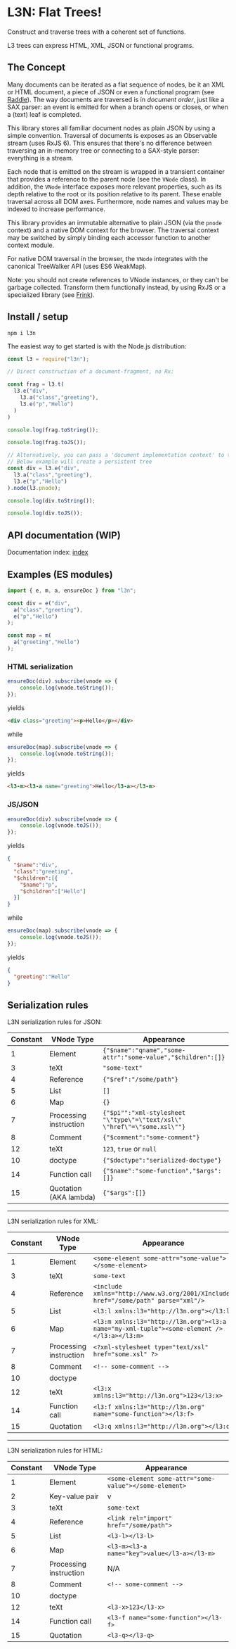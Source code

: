 # L3N: Flat Trees!

Construct and traverse trees with a coherent set of functions.

L3 trees can express HTML, XML, JSON or functional programs.


## The Concept

Many documents can be iterated as a flat sequence of nodes, be it an XML or HTML document, a piece of JSON or even a functional program (see [Raddle](https://npmjs.com/raddle)). The way documents are traversed is in *document order*, just like a SAX parser: an event is emitted for when a branch opens or closes, or when a (text) leaf is completed.

This library stores all familiar document nodes as plain JSON by using a simple convention. Traversal of documents is exposes as an Observable stream (uses RxJS 6). This ensures that there's no difference between traversing an in-memory tree or connecting to a SAX-style parser: everything is a stream.

Each node that is emitted on the stream is wrapped in a transient container that provides a reference to the parent node (see the `VNode` class). In addition, the `VNode` interface exposes more relevant properties, such as its depth relative to the root or its position relative to its parent. These enable traversal across all DOM axes. Furthermore, node names and values may be indexed to increase performance.

This library provides an immutable alternative to plain JSON (via the `pnode` context) and a native DOM context for the browser. The traversal context may be switched by simply binding each accessor function to another context module.

For native DOM traversal in the browser, the `VNode` integrates with the canonical TreeWalker API (uses ES6 WeakMap).

Note: you should not create references to VNode instances, or they can't be garbage collected. Transform them functionally instead, by using RxJS or a specialized library (see [Frink](https://npmjs.com/frink)).


## Install / setup

`npm i l3n`

The easiest way to get started is with the Node.js distribution:

```javascript
const l3 = require("l3n");

// Direct construction of a document-fragment, no Rx:

const frag = l3.t(
  l3.e("div",
    l3.a("class","greeting"),
    l3.e("p","Hello")
  )
)

console.log(frag.toString());

console.log(frag.toJS());
```

```javascript
// Alternatively, you can pass a 'document implementation context' to the faux VNode directly.
// Below example will create a persistent tree
const div = l3.e("div",
  l3.a("class","greeting"),
  l3.e("p","Hello")
).node(l3.pnode);

console.log(div.toString());

console.log(div.toJS());
```


## API documentation (WIP)

Documentation index: [index](./docs/index.md)


## Examples (ES modules)

```javascript
import { e, m, a, ensureDoc } from "l3n";

const div = e("div",
  a("class","greeting"),
  e("p","Hello")
);

const map = m(
  a("greeting","Hello")
);
```

### HTML serialization

```javascript
ensureDoc(div).subscribe(vnode => {
    console.log(vnode.toString());
});
```

yields

```html
<div class="greeting"><p>Hello</p></div>
```

while

```javascript
ensureDoc(map).subscribe(vnode => {
    console.log(vnode.toString());
});
```

yields

```html
<l3-m><l3-a name="greeting">Hello</l3-a></l3-m>
```


### JS/JSON

```javascript
ensureDoc(div).subscribe(vnode => {
    console.log(vnode.toJS());
});
```

yields

```json
{
  "$name":"div",
  "class":"greeting",
  "$children":[{
    "$name":"p",
    "$children":["Hello"]
  }]
}
```

while

```javascript
ensureDoc(map).subscribe(vnode => {
    console.log(vnode.toJS());
});
```

yields

```json
{
  "greeting":"Hello"
}
```


## Serialization rules

L3N serialization rules for JSON:

| Constant | VNode Type                | Appearance  |
| -------- | ------------------------- | ----------- |
| 1 | Element | `{"$name":"qname","some-attr":"some-value","$children":[]}` |
| 3 | teXt | `"some-text"` |
| 4 | Reference | `{"$ref":"/some/path"}` |
| 5 | List | `[]` |
| 6 | Map | `{}` |
| 7 | Processing instruction | `{"$pi"":"xml-stylesheet "\"type\"=\"text/xsl\" \"href\"=\"some.xsl\""}` |
| 8 | Comment | `{"$comment":"some-comment"}`|
| 12 | teXt | `123`, `true` or `null` |
| 10 | doctype | `{"$doctype":"serialized-doctype"}` |
| 14 | Function call | `{"$name":"some-function","$args":[]}` |
| 15 | Quotation (AKA lambda) | `{"$args":[]}`
____

L3N serialization rules for XML:

| Constant | VNode Type                | Appearance  |
| -------- | ------------------------- | ----------- |
| 1 | Element | `<some-element some-attr="some-value"></some-element>` |
| 3 | teXt | `some-text` |
| 4 | Reference | `<include xmlns="http://www.w3.org/2001/XInclude" href="/some/path" parse="xml"/>` |
| 5 | List | `<l3:l xmlns:l3="http://l3n.org"></l3:l>` |
| 6 | Map | `<l3:m xmlns:l3="http://l3n.org"><l3:a name="my-xml-tuple"><some-element /></l3:a></l3:m>` |
| 7 | Processing instruction | `<?xml-stylesheet type="text/xsl" href="some.xsl" ?>` |
| 8 | Comment | `<!-- some-comment -->`|
| 10 | doctype | <!DOCTYPE ...> |
| 12 | teXt | `<l3:x xmlns:l3="http://l3n.org">123</l3:x>` |
| 14 | Function call | `<l3:f xmlns:l3="http://l3n.org" name="some-function"></l3:f>` |
| 15 | Quotation | `<l3:q xmlns:l3="http://l3n.org"></l3:q>`
____

L3N serialization rules for HTML:

| Constant | VNode Type                | Appearance  |
| -------- | ------------------------- | ----------- |
| 1 | Element | `<some-element some-attr="some-value"></some-element>` |
| 2 | Key-value pair | v
| 3 | teXt | `some-text` |
| 4 | Reference | `<link rel="import" href="/some/path">` |
| 5 | List | `<l3-l></l3-l>` |
| 6 | Map | `<l3-m><l3-a name="key">value</l3-a></l3-m>` |
| 7 | Processing instruction | N/A |
| 8 | Comment | `<!-- some-comment -->`|
| 10 | doctype | <!DOCTYPE ...> |
| 12 | teXt | `<l3-x>123</l3-x>` |
| 14 | Function call | `<l3-f name="some-function"></l3-f>` |
| 15 | Quotation | `<l3-q></l3-q>`
